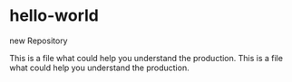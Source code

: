 # hello-world
new Repository

This is a file what could help you understand the production.
This is a file what could help you understand the production.

